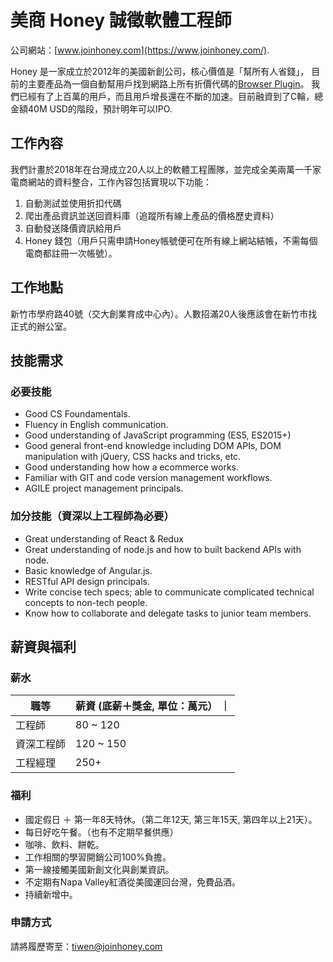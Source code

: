 # 美商 Honey 誠徵軟體工程師

公司網站：[www.joinhoney.com](https://www.joinhoney.com/).

Honey 是一家成立於2012年的美國新創公司，核心價值是「幫所有人省錢」，
目前的主要產品為一個自動幫用戶找到網路上所有折價代碼的[Browser Plugin](https://chrome.google.com/webstore/detail/honey/bmnlcjabgnpnenekpadlanbbkooimhnj)。
我們已經有了上百萬的用戶，而且用戶增長還在不斷的加速。目前融資到了C輪，總金額40M USD的階段，預計明年可以IPO.


## 工作內容

我們計畫於2018年在台灣成立20人以上的軟體工程團隊，並完成全美兩萬一千家電商網站的資料整合，工作內容包括實現以下功能：
1. 自動測試並使用折扣代碼
2. 爬出產品資訊並送回資料庫（追蹤所有線上產品的價格歷史資料）
3. 自動發送降價資訊給用戶
4. Honey 錢包（用戶只需申請Honey帳號便可在所有線上網站結帳，不需每個電商都註冊一次帳號）。


## 工作地點

新竹市學府路40號（交大創業育成中心內）。人數招滿20人後應該會在新竹市找正式的辦公室。


## 技能需求

### 必要技能
- Good CS Foundamentals.
- Fluency in English communication.
- Good understanding of JavaScript programming (ES5, ES2015+) 
- Good general front-end knowledge including DOM APIs, DOM manipulation with jQuery, CSS hacks and tricks, etc.
- Good understanding how how a ecommerce works.
- Familiar with GIT and code version management workflows.
- AGILE project management principals.

### 加分技能（資深以上工程師為必要）
- Great understanding of React & Redux
- Great understanding of node.js and how to built backend APIs with node.
- Basic knowledge of Angular.js.
- RESTful API design principals.
- Write concise tech specs; able to communicate complicated technical concepts to non-tech people.
- Know how to collaborate and delegate tasks to junior team members.

## 薪資與福利

### 薪水

| 職等 | 薪資 (底薪＋獎金, 單位：萬元） ｜
| ---- | --------------------------- |
| 工程師 | 80 ~ 120 | 
| 資深工程師 | 120 ~ 150 |
| 工程經理 | 250+ |

### 福利

- 國定假日 ＋ 第一年8天特休。（第二年12天, 第三年15天, 第四年以上21天）。
- 每日好吃午餐。（也有不定期早餐供應）
- 咖啡、飲料、餅乾。
- 工作相關的學習開銷公司100%負擔。
- 第一線接觸美國新創文化與創業資訊。
- 不定期有Napa Valley紅酒從美國運回台灣，免費品酒。
- 持續新增中。


### 申請方式
請將履歷寄至：tiwen@joinhoney.com



